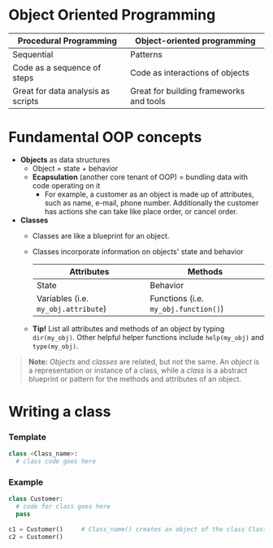 # Object Oriented Programming 

| Procedural Programming | Object-oriented programming | 
| ---------------------- | --------------------------- |
| Sequential | Patterns | 
| Code as a sequence of steps | Code as interactions of objects | 
| Great for data analysis as scripts | Great for building frameworks and tools | 

# Fundamental OOP concepts 
- **Objects** as data structures 
  -   Object = state + behavior 
  -   **Ecapsulation** (another core tenant of OOP) = bundling data with code operating on it 
      -   For example, a customer as an object is made up of attributes, such as name, e-mail, phone number. Additionally the customer has actions she can take like place order, or cancel order. 
- **Classes** 
  - Classes are like a blueprint for an object. 
  - Classes incorporate information on objects' state and behavior 

    | Attributes | Methods | 
    | --------- | -------- |
    | State | Behavior | 
    | Variables (i.e. `my_obj.attribute`) | Functions (i.e. `my_obj.function()`)|
    
  - **Tip!** List all attributes and methods of an object by typing `dir(my_obj)`. Other helpful helper functions include `help(my_obj)` and `type(my_obj)`.

> **Note:** _Objects_ and _classes_ are related, but not the same. An _object_ is a representation or instance of a class, while a _class_ is a abstract blueprint or pattern for the methods and attributes of an object. 

# Writing a class
### Template
```python
class <Class_name>:
  # class code goes here 
```
### Example
```python
class Customer:
  # code for class goes here
  pass
  
c1 = Customer()     # Class_name() creates an object of the class Class_name. In this case, Customer ()
c2 = Customer()
```

